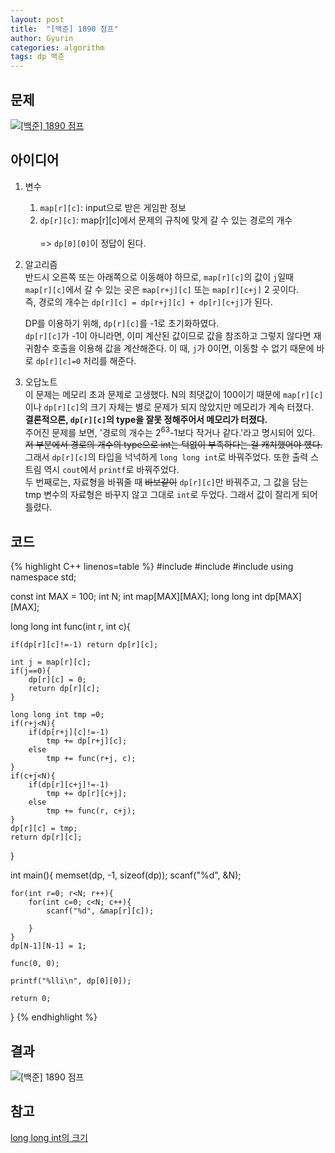 ```yaml
---
layout: post
title:  "[백준] 1890 점프"
author: Gyurin
categories: algorithm
tags: dp 백준
---
```


## 문제
<a href="https://www.acmicpc.net/problem/1890" target="blank">
  <img src="{{ site.baseurl }}/assets/algorithm/BOJ-1890-problem.png" title="[백준] 1890 점프">
</a>

## 아이디어
1. 변수 <br>
    1) `map[r][c]`: input으로 받은 게임판 정보 <br>
    2) `dp[r][c]`: map[r][c]에서 문제의 규칙에 맞게 갈 수 있는 경로의 개수 <br><br>
    => `dp[0][0]`이 정답이 된다.

2. 알고리즘<br>
    반드시 오른쪽 또는 아래쪽으로 이동해야 하므로, `map[r][c]`의 값이 `j`일때<br> `map[r][c]`에서 갈 수 있는 곳은 `map[r+j][c]` 또는 `map[r][c+j]` 2 곳이다. <br>
    즉, 경로의 개수는 `dp[r][c] = dp[r+j][c] + dp[r][c+j]`가 된다. 

    DP를 이용하기 위해, `dp[r][c]`를 -1로 초기화하였다.<br>
    `dp[r][c]`가 -1이 아니라면, 이미 계산된 값이므로 값을 참조하고 그렇지 않다면 재귀함수 호출을 이용해 값을 계산해준다.
    이 때, `j`가 0이면, 이동할 수 없기 때문에 바로 `dp[r][c]=0` 처리를 해준다. 

3. 오답노트<br>
    이 문제는 메모리 초과 문제로 고생했다. N의 최댓값이 100이기 때문에 `map[r][c]`이나 `dp[r][c]`의 크기 자체는 별로 문제가 되지 않았지만 메모리가 계속 터졌다.<br>
    <b>결론적으론, `dp[r][c]`의 type을 잘못 정해주어서 메모리가 터졌다.</b><br>
    주어진 문제를 보면, '경로의 개수는 2<sup>63</sup>-1보다 작거나 같다.'라고 명시되어 있다. ~~저 부분에서 경로의 개수의 type으로 int는 턱없이 부족하다는 걸 캐치했어야 헀다.~~ 그래서 `dp[r][c]`의 타입을 넉넉하게 `long long int`로 바꿔주었다. 또한 출력 스트림 역시 `cout`에서 `printf`로 바꿔주었다. <br>
    두 번째로는, 자료형을 바꿔줄 때 ~~바보같이~~ `dp[r][c]`만 바꿔주고, 그 값을 담는 tmp 변수의 자료형은 바꾸지 않고 그대로 `int`로 두었다. 그래서 값이 잘리게 되어 틀렸다.


## 코드

{% highlight C++ linenos=table %}
#include <cstdio>
#include <algorithm>
#include <cstring>
using namespace std;

const int MAX = 100;
int N;
int map[MAX][MAX];
long long int dp[MAX][MAX];

long long int func(int r, int c){

    if(dp[r][c]!=-1) return dp[r][c];

    int j = map[r][c];
    if(j==0){
        dp[r][c] = 0;
        return dp[r][c];
    }

    long long int tmp =0;
    if(r+j<N){
        if(dp[r+j][c]!=-1)
            tmp += dp[r+j][c];    
        else
            tmp += func(r+j, c);
    }
    if(c+j<N){
        if(dp[r][c+j]!=-1)
            tmp += dp[r][c+j];  
        else
            tmp += func(r, c+j);
    }
    dp[r][c] = tmp;
    return dp[r][c];

}

int main(){
    memset(dp, -1, sizeof(dp));
    scanf("%d", &N);

    for(int r=0; r<N; r++){
        for(int c=0; c<N; c++){
            scanf("%d", &map[r][c]);

        }
    }
    dp[N-1][N-1] = 1;

    func(0, 0);

    printf("%lli\n", dp[0][0]);
  
    return 0;
}
{% endhighlight %}

## 결과
<img src="{{site.baseurl}}/assets/algorithm/BOJ-1890-result.png" title="[백준] 1890 점프">

## 참고
<a href="https://www.quora.com/What-are-the-sizes-and-ranges-of-int-long-int-long-long-int-and-unsigned-long-long-int-in-C-Is-there-any-other-data-type-that-can-store-greater-than-unsigned-long-long-int"> long long int의 크기 </a>